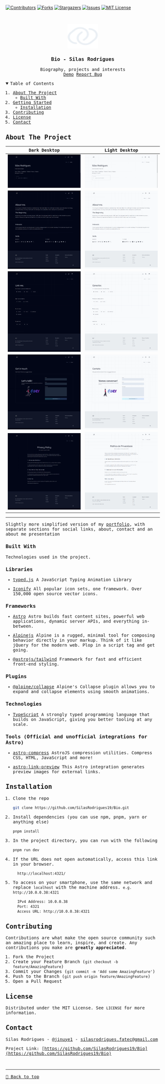 [![Contributors][contributors-shield]][contributors-url]
[![Forks][forks-shield]][forks-url]
[![Stargazers][stars-shield]][stars-url]
[![Issues][issues-shield]][issues-url]
[![MIT License][license-shield]][license-url]

<!-- PROJECT LOGO -->
<br />
<samp>
<p align="center">
  <a href="https://github.com/SilasRodrigues19/Bio">
    <img src="./public/assets/logo.svg" alt="Logo" width="100" height="80">
  </a>

  <h3 align="center" id="bio">Bio - Silas Rodrigues</h3>

  <p align="center">
    Biography, projects and interests
    <br />
    <a href="https://bio-silas.vercel.app/">Demo</a>
    <a href="https://github.com/SilasRodrigues19/Bio/issues">Report Bug</a>
  </p>
</p>

<!-- TABLE OF CONTENTS -->
<details open="open">
  <summary>Table of Contents</summary>
  <ol>
    <li>
      <a href="#about-the-project">About The Project</a>
      <ul>
        <li><a href="#built-with">Built With</a></li>
      </ul>
    </li>
    <li>
      <a href="#getting-started">Getting Started</a>
      <ul>
        <li><a href="#installation">Installation</a></li>
      </ul>
    </li>
    <li><a href="#contributing">Contributing</a></li>
    <li><a href="#license">License</a></li>
    <li><a href="#contact">Contact</a></li>
  </ol>
</details>

<!-- ABOUT THE PROJECT -->

## About The Project

| Dark Desktop                                     | Light Desktop                                     |
| -----------------------------------------------  | ------------------------------------------------- |
| [![Preview][desktop-home-dark]][project-link]    | [![Preview][desktop-home-light]][project-link]    |
| [![Preview][desktop-about-dark]][project-link]   | [![Preview][desktop-about-light]][project-link]   |
| [![Preview][desktop-social-dark]][project-link]  | [![Preview][desktop-social-light]][project-link]  |
| [![Preview][desktop-contact-dark]][project-link] | [![Preview][desktop-contact-light]][project-link] |
| [![Preview][desktop-policy-dark]][project-link]  | [![Preview][desktop-policy-light]][project-link]  |
<hr>

Slightly more simplified version of my [portfolio](https://github.com/SilasRodrigues19/Portfolio), with separate sections for social links, about, contact and an about me presentation

### Built With

Technologies used in the project.

### Libraries

- [typed.js](https://github.com/mattboldt/typed.js)
  A JavaScript Typing Animation Library

- [Iconify](https://icon-sets.iconify.design/)
  All popular icon sets, one framework. Over 150,000 open source vector icons.

### Frameworks

- [Astro](https://astro.build/)
  Astro builds fast content sites, powerful web applications, dynamic server APIs, and everything in-between.

- [Alpinejs](https://alpinejs.dev/)
  Alpine is a rugged, minimal tool for composing behavior directly in your markup. Think of it like jQuery for the modern web. Plop in a script tag and get going.

- [@astrojs/tailwind](https://tailwindcss.com)
  Framework for fast and efficient front-end styling.

### Plugins

- [@alpine/collapse](https://alpinejs.dev/plugins/collapse)
  Alpine's Collapse plugin allows you to expand and collapse elements using smooth animations.

### Technologies

- [TypeScript](https://www.typescriptlang.org/)
  A strongly typed programming language that builds on JavaScript, giving you better tooling at any scale.

### Tools (Official and unofficial integrations for Astro)

- [astro-compress](https://github.com/astro-community/AstroCompress)
  AstroJS compression utilities. Compress CSS, HTML, JavaScript and more!

- [astro-link-preview](https://github.com/cijiugechu/astro-link-preview)
  This Astro integration generates preview images for external links.

<!-- GETTING STARTED -->

## Installation

1. Clone the repo

   ```sh
   git clone https://github.com/SilasRodrigues19/Bio.git
   ```
2. Install dependencies (you can use npm, pnpm, yarn or anything else)

   ```sh
   pnpm install
   ```
3. In the project directory, you can run with the following

   ```sh
   pnpm run dev
   ```
4. If the URL does not open automatically, access this link in your browser.

   ```sh
     http://localhost:4321/
   ```
5. To access on your smartphone, use the same network and replace `localhost` with the machine address. `e.g. http://10.0.0.38:4321`

   ```
     IPv4 Address: 10.0.0.38
     Port: 4321
     Access URL: http://10.0.0.38:4321
   ```
   <!-- CONTRIBUTING -->

## Contributing

Contributions are what make the open source community such an amazing place to learn, inspire, and create. Any contributions you make are **greatly appreciated**.

1. Fork the Project
2. Create your Feature Branch (`git checkout -b feature/AmazingFeature`)
3. Commit your Changes (`git commit -m 'Add some AmazingFeature'`)
4. Push to the Branch (`git push origin feature/AmazingFeature`)
5. Open a Pull Request

<!-- LICENSE -->

## License

Distributed under the MIT License. See `LICENSE` for more information.

<!-- CONTACT -->

## Contact

Silas Rodrigues - [@jinuye1](https://twitter.com/jinuye1) - silasrodrigues.fatec@gmail.com

Project Link: [https://github.com/SilasRodrigues19/Bio](https://github.com/SilasRodrigues19/Bio) <br>

<!-- MARKDOWN LINKS & IMAGES -->
<!-- https://www.markdownguide.org/basic-syntax/#reference-style-links -->

[contributors-shield]: https://img.shields.io/github/contributors/SilasRodrigues19/NLW-IA.svg?style=for-the-badge
[contributors-url]: https://github.com/SilasRodrigues19/Bio/graphs/contributors
[forks-shield]: https://img.shields.io/github/forks/SilasRodrigues19/NLW-IA.svg?style=for-the-badge
[forks-url]: https://github.com/SilasRodrigues19/Bio/network/members
[stars-shield]: https://img.shields.io/github/stars/SilasRodrigues19/NLW-IA.svg?style=for-the-badge
[stars-url]: https://github.com/SilasRodrigues19/Bio/stargazers
[issues-shield]: https://img.shields.io/github/issues/SilasRodrigues19/NLW-IA.svg?style=for-the-badge
[issues-url]: https://github.com/SilasRodrigues19/Bio/issues
[license-shield]: https://img.shields.io/github/license/SilasRodrigues19/NLW-IA.svg?style=for-the-badge
[license-url]: https://github.com/SilasRodrigues19/Bio/blob/master/LICENSE
[license-url]: https://github.com/SilasRodrigues19/Bio/blob/master/LICENSE.txt
[desktop-home-dark]: ./public/screenshots/desktop-home-dark.png
[desktop-home-light]: ./public/screenshots/desktop-home-light.png
[desktop-about-dark]: ./public/screenshots/desktop-about-dark.png
[desktop-about-light]: ./public/screenshots/desktop-about-light.png
[desktop-social-dark]: ./public/screenshots/desktop-social-dark.png
[desktop-social-light]: ./public/screenshots/desktop-social-light.png
[desktop-contact-dark]: ./public/screenshots/desktop-contact-dark.png
[desktop-contact-light]: ./public/screenshots/desktop-contact-light.png
[desktop-policy-dark]: ./public/screenshots/desktop-policy-dark.png
[desktop-policy-light]: ./public/screenshots/desktop-policy-light.png
[project-link]: https://bio-silas.vercel.app/

<br><hr>
[🔼 Back to top](#bio---silas-rodrigues)
